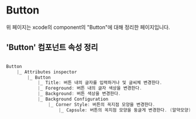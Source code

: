 # Button
 위 페이지는 xcode의 component의 "Button"에 대해 정리한 페이지입니다.    
 
## 'Button' 컴포넌트 속성 정리
```swift

Button        
    |_ Attributes inspector     
        |_ Button     
            |_ Title: 버튼 내의 글자를 입력하거나 및 글씨체 변경한다.     
            |_ Foreground: 버튼 내의 글자 색상을 변경한다.     
            |_ Background: 버튼 색상을 변경한다.     
            |_ Background Configuration     
                |_ Corner Style: 버튼의 꼭지점 모양을 변경한다.       
                    |_ Capsule: 버튼의 꼭지점 모양을 둥글게 변경한다. (알약모양)   
```
   
        
